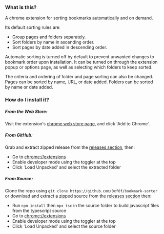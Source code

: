 ### What is this?
A chrome extension for sorting bookmarks automatically and on demand.

Its default sorting rules are:
- Group pages and folders separately.
- Sort folders by name in ascending order.
- Sort pages by date added in descending order.

Automatic sorting is turned off by default to prevent unwanted changes to bookmark order upon installation. It can be turned on through the extension popup or options page, as well as selecting which folders to keep sorted.

The criteria and ordering of folder and page sorting can also be changed. Pages can be sorted by name, URL, or date added. Folders can be sorted by name or date added.

### How do I install it?

##### From the Web Store:
Visit the extension's [chrome web store page](https://chrome.google.com/webstore/detail/bookmark-sorter/ejmfjgojeggmnimbmfbciimblijbemhd), and click 'Add to Chrome'.

##### From GitHub:
Grab and extract zipped release from the [releases section](https://github.com/0xf0f/bookmark-sorter/releases), then:
- Go to [chrome://extensions](chrome://extensions)
- Enable developer mode using the toggler at the top
- Click 'Load Unpacked' and select the extracted folder

##### From Source:
Clone the repo using `git clone https://github.com/0xf0f/bookmark-sorter` or download and extract a zipped source from the [releases section](https://github.com/0xf0f/bookmark-sorter/releases) then:
- Run `npm install` then `npx tsc` in the source folder to build javascript files from
the typescript source
- Go to [chrome://extensions](chrome://extensions)
- Enable developer mode using the toggler at the top
- Click 'Load Unpacked' and select the source folder
